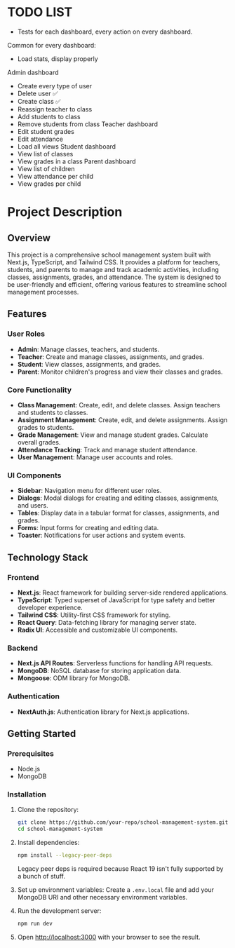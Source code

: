 # TODO LIST
- Tests for each dashboard, every action on every dashboard.

Common for every dashboard:
- Load stats, display properly

Admin dashboard
- Create every type of user
- Delete user ✅ 
- Create class ✅ 
- Reassign teacher to class  
- Add students to class
- Remove students from class
Teacher dashboard
- Edit student grades
- Edit attendance
- Load all views
Student dashboard
- View list of classes
- View grades in a class
Parent dashboard
- View list of children
- View attendance per child
- View grades per child

# Project Description

## Overview

This project is a comprehensive school management system built with Next.js, TypeScript, and Tailwind CSS. It provides a platform for teachers, students, and parents to manage and track academic activities, including classes, assignments, grades, and attendance. The system is designed to be user-friendly and efficient, offering various features to streamline school management processes.

## Features

### User Roles
- **Admin**: Manage classes, teachers, and students.
- **Teacher**: Create and manage classes, assignments, and grades.
- **Student**: View classes, assignments, and grades.
- **Parent**: Monitor children's progress and view their classes and grades.

### Core Functionality
- **Class Management**: Create, edit, and delete classes. Assign teachers and students to classes.
- **Assignment Management**: Create, edit, and delete assignments. Assign grades to students.
- **Grade Management**: View and manage student grades. Calculate overall grades.
- **Attendance Tracking**: Track and manage student attendance.
- **User Management**: Manage user accounts and roles.

### UI Components
- **Sidebar**: Navigation menu for different user roles.
- **Dialogs**: Modal dialogs for creating and editing classes, assignments, and users.
- **Tables**: Display data in a tabular format for classes, assignments, and grades.
- **Forms**: Input forms for creating and editing data.
- **Toaster**: Notifications for user actions and system events.

## Technology Stack

### Frontend
- **Next.js**: React framework for building server-side rendered applications.
- **TypeScript**: Typed superset of JavaScript for type safety and better developer experience.
- **Tailwind CSS**: Utility-first CSS framework for styling.
- **React Query**: Data-fetching library for managing server state.
- **Radix UI**: Accessible and customizable UI components.

### Backend
- **Next.js API Routes**: Serverless functions for handling API requests.
- **MongoDB**: NoSQL database for storing application data.
- **Mongoose**: ODM library for MongoDB.

### Authentication
- **NextAuth.js**: Authentication library for Next.js applications.

## Getting Started

### Prerequisites
- Node.js
- MongoDB

### Installation

1. Clone the repository:
   ```sh
   git clone https://github.com/your-repo/school-management-system.git
   cd school-management-system
   ```

2. Install dependencies:
   ```sh
   npm install --legacy-peer-deps
   ```
   Legacy peer deps is required because React 19 isn't fully supported by a bunch of stuff.

3. Set up environment variables:
   Create a `.env.local` file and add your MongoDB URI and other necessary environment variables.

4. Run the development server:
   ```sh
   npm run dev
   ```

5. Open [http://localhost:3000](http://localhost:3000) with your browser to see the result.